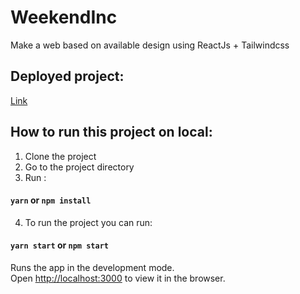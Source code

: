 # WeekendInc
Make a web based on available design using ReactJs + Tailwindcss

## Deployed project:
[Link](https://alul-weekend.netlify.app/)

## How to run this project on local:
1. Clone the project
2. Go to the project directory
3. Run :
#### `yarn` or `npm install`

4. To run the project you can run:
#### `yarn start` or `npm start`

Runs the app in the development mode.<br />
Open [http://localhost:3000](http://localhost:3000) to view it in the browser.
